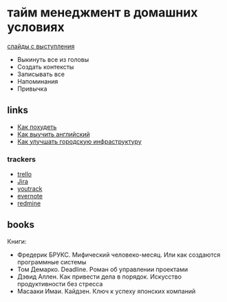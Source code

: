 # тайм менеджмент в домашних условиях

[слайды с выступления](https://cloud.mail.ru/public/3c18/Uzx3QtU7X)

* Выкинуть все из головы
* Создать контексты
* Записывать все
* Напоминания
* Привычка

## links

* [Как похудеть](http://www.goncharov.xyz/how-to-lose-weight.html)
* [Как выучить английский](http://www.goncharov.xyz/how-to-english.html)
* [Как улучшать городскую инфраструктуру](http://www.goncharov.xyz/how-to-improve-your-town.html)

### trackers

* [trello](https://trello.com/)
* [Jira](https://www.atlassian.com/software/jira)
* [youtrack](https://www.jetbrains.com/youtrack/)
* [evernote](https://evernote.com/)
* [redmine](https://www.redmine.org/)

## books

Книги:
* Фредерик БРУКС. Мифический человеко-месяц. Или как создаются программные системы
* Том Демарко. Deadline. Роман об управлении проектами
* Дэвид Аллен. Как привести дела в порядок. Искусство продуктивности без стресса
* Масааки Имаи. Кайдзен. Ключ к успеху японских компаний
